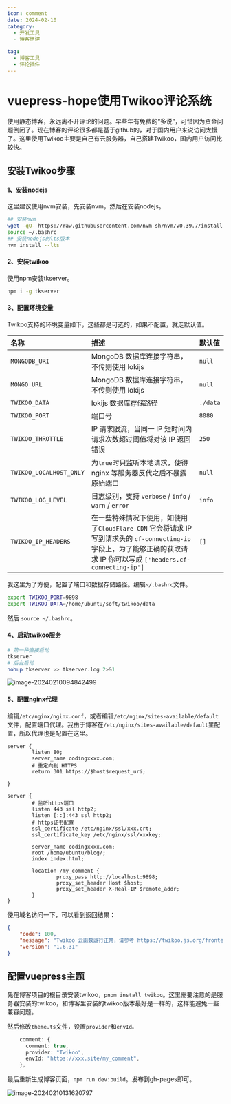 ```yaml
---
icon: comment
date: 2024-02-10
category:
  - 开发工具
  - 博客搭建

tag:
  - 博客工具
  - 评论插件
---
```


# vuepress-hope使用Twikoo评论系统
使用静态博客，永远离不开评论的问题。早些年有免费的“多说”，可惜因为资金问题倒闭了。现在博客的评论很多都是基于github的，对于国内用户来说访问太慢了。这里使用Twikoo主要是自己有云服务器，自己搭建Twikoo，国内用户访问比较快。

<!-- more -->



## 安装Twikoo步骤

#### 1、安装nodejs

这里建议使用nvm安装，先安装nvm，然后在安装nodejs。

```bash
## 安装nvm
wget -qO- https://raw.githubusercontent.com/nvm-sh/nvm/v0.39.7/install.sh | bash
source ~/.bashrc
## 安装nodejs的lts版本
nvm install --lts
```



#### 2、安装twikoo

使用npm安装tkserver。

```bash
npm i -g tkserver
```



#### 3、配置环境变量

Twikoo支持的环境变量如下，这些都是可选的，如果不配置，就走默认值。

| 名称                    | 描述                                                         | 默认值   |
| :---------------------- | :----------------------------------------------------------- | :------- |
| `MONGODB_URI`           | MongoDB 数据库连接字符串，不传则使用 lokijs                  | `null`   |
| `MONGO_URL`             | MongoDB 数据库连接字符串，不传则使用 lokijs                  | `null`   |
| `TWIKOO_DATA`           | lokijs 数据库存储路径                                        | `./data` |
| `TWIKOO_PORT`           | 端口号                                                       | `8080`   |
| `TWIKOO_THROTTLE`       | IP 请求限流，当同一 IP 短时间内请求次数超过阈值将对该 IP 返回错误 | `250`    |
| `TWIKOO_LOCALHOST_ONLY` | 为`true`时只监听本地请求，使得 nginx 等服务器反代之后不暴露原始端口 | `null`   |
| `TWIKOO_LOG_LEVEL`      | 日志级别，支持 `verbose` / `info` / `warn` / `error`         | `info`   |
| `TWIKOO_IP_HEADERS`     | 在一些特殊情况下使用，如使用了`CloudFlare CDN` 它会将请求 IP 写到请求头的 `cf-connecting-ip` 字段上，为了能够正确的获取请求 IP 你可以写成 `['headers.cf-connecting-ip']` | `[]`     |

我这里为了方便，配置了端口和数据存储路径。编辑`~/.bashrc`文件。

```bash
export TWIKOO_PORT=9898
export TWIKOO_DATA=/home/ubuntu/soft/twikoo/data
```

然后 `source ~/.bashrc`。



#### 4、启动twikoo服务

```bash
# 第一种直接启动
tkserver
# 后台启动
nohup tkserver >> tkserver.log 2>&1

```

![image-20240210094842499](https://blog-pics-1252092369.cos.ap-beijing.myqcloud.com/image-20240210094842499.png)



#### 5、配置nginx代理

编辑`/etc/nginx/nginx.conf`，或者编辑`/etc/nginx/sites-available/default`文件，配置端口代理。我由于博客在`/etc/nginx/sites-available/default`里配置，所以代理也是配置在这里。

```nginx
server {
        listen 80;
        server_name codingxxxx.com;
        # 重定向到 HTTPS
        return 301 https://$host$request_uri;

}        
		
server {
		# 监听https端口
        listen 443 ssl http2;
        listen [::]:443 ssl http2;
		# https证书配置
        ssl_certificate /etc/nginx/ssl/xxx.crt;
        ssl_certificate_key /etc/nginx/ssl/xxxkey;

        server_name codingxxxx.com;
        root /home/ubuntu/blog/;
        index index.html;

        location /my_comment {
                proxy_pass http://localhost:9898;
                proxy_set_header Host $host;
                proxy_set_header X-Real-IP $remote_addr;
        }
}
```

使用域名访问一下，可以看到返回结果：

```json
{
    "code": 100,
    "message": "Twikoo 云函数运行正常，请参考 https://twikoo.js.org/frontend.html 完成前端的配置",
    "version": "1.6.31"
}
```



## 配置vuepress主题



先在博客项目的根目录安装twikoo，`pnpm install twikoo`。这里需要注意的是服务器安装的twikoo，和博客里安装的twikoo版本最好是一样的，这样能避免一些兼容问题。

然后修改`theme.ts`文件，设置`provider`和`envId。`

```ts
    comment: {
      comment: true,
      provider: "Twikoo",
      envId: "https://xxx.site/my_comment",
    },
```

最后重新生成博客页面，`npm run dev:build`。发布到gh-pages即可。



![image-20240210131620797](https://blog-pics-1252092369.cos.ap-beijing.myqcloud.com/image-20240210131620797.png)



